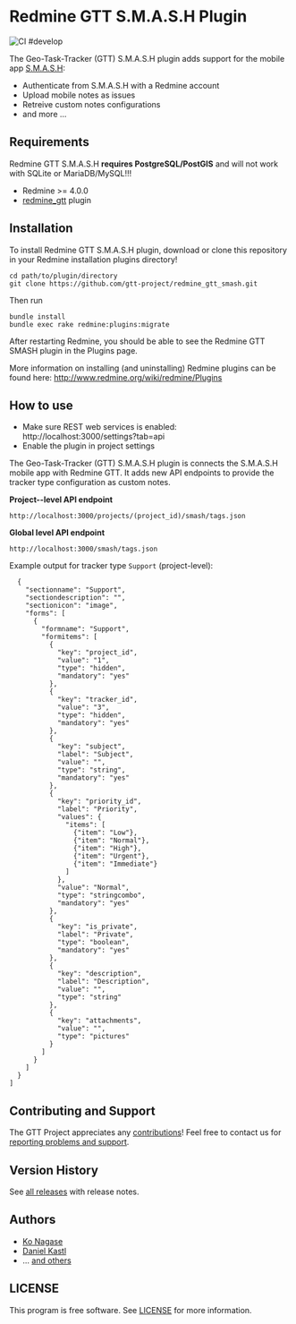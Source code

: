 # Redmine GTT S.M.A.S.H Plugin

![CI #develop](https://github.com/gtt-project/redmine_gtt_smash/workflows/Test%20with%20Redmine/badge.svg)

The Geo-Task-Tracker (GTT) S.M.A.S.H plugin adds support for the mobile app [S.M.A.S.H](https://github.com/moovida/smash):

- Authenticate from S.M.A.S.H with a Redmine account
- Upload mobile notes as issues
- Retreive custom notes configurations
- and more ...

## Requirements

Redmine GTT S.M.A.S.H **requires PostgreSQL/PostGIS** and will not work with SQLite or MariaDB/MySQL!!!

- Redmine >= 4.0.0
- [redmine_gtt](https://github.com/gtt-project/redmine_gtt/) plugin

## Installation

To install Redmine GTT S.M.A.S.H plugin, download or clone this repository in your Redmine installation plugins directory!

```
cd path/to/plugin/directory
git clone https://github.com/gtt-project/redmine_gtt_smash.git
```

Then run

```
bundle install
bundle exec rake redmine:plugins:migrate
```

After restarting Redmine, you should be able to see the Redmine GTT SMASH plugin in the Plugins page.

More information on installing (and uninstalling) Redmine plugins can be found here: http://www.redmine.org/wiki/redmine/Plugins

## How to use

- Make sure REST web services is enabled: http://localhost:3000/settings?tab=api
- Enable the plugin in project settings

The Geo-Task-Tracker (GTT) S.M.A.S.H plugin is connects the S.M.A.S.H mobile app with Redmine GTT. 
It adds new API endpoints to provide the tracker type configuration as custom notes. 

**Project--level API endpoint** 

```
http://localhost:3000/projects/(project_id)/smash/tags.json
```

**Global level API endpoint** 

```
http://localhost:3000/smash/tags.json 
```

Example output for tracker type `Support` (project-level):

```
  {
    "sectionname": "Support",
    "sectiondescription": "",
    "sectionicon": "image",
    "forms": [
      {
        "formname": "Support",
        "formitems": [
          {
            "key": "project_id",
            "value": "1",
            "type": "hidden",
            "mandatory": "yes"
          },
          {
            "key": "tracker_id",
            "value": "3",
            "type": "hidden",
            "mandatory": "yes"
          },
          {
            "key": "subject",
            "label": "Subject",
            "value": "",
            "type": "string",
            "mandatory": "yes"
          },
          {
            "key": "priority_id",
            "label": "Priority",
            "values": {
              "items": [
                {"item": "Low"},
                {"item": "Normal"},
                {"item": "High"},
                {"item": "Urgent"},
                {"item": "Immediate"}
              ]
            },
            "value": "Normal",
            "type": "stringcombo",
            "mandatory": "yes"
          },
          {
            "key": "is_private",
            "label": "Private",
            "type": "boolean",
            "mandatory": "yes"
          },
          {
            "key": "description",
            "label": "Description",
            "value": "",
            "type": "string"
          },
          {
            "key": "attachments",
            "value": "",
            "type": "pictures"
          }
        ]
      }
    ]
  }
]
```

## Contributing and Support

The GTT Project appreciates any [contributions](https://github.com/gtt-project/.github/blob/main/CONTRIBUTING.md)! Feel free to contact us for [reporting problems and support](https://github.com/gtt-project/.github/blob/main/CONTRIBUTING.md).

## Version History

See [all releases](https://github.com/gtt-project/redmine_gtt_smash/releases) with release notes.

## Authors

- [Ko Nagase](https://github.com/sanak)
- [Daniel Kastl](https://github.com/dkastl)
- ... [and others](https://github.com/gtt-project/redmine_gtt_smash/graphs/contributors)

## LICENSE

This program is free software. See [LICENSE](LICENSE) for more information.

